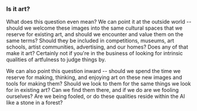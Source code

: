 ---
---


### Is it art?

What does this question even mean? We can point it at the outside world -- should we welcome these images into the same cultural spaces that we reserve for existing art, and should we encounter and value them on the same terms? Should they be included in competitions, museums, art schools, artist communities, advertising, and our homes? Does any of that make it art? Certainly not if you're in the business of looking for intrinsic qualities of artfulness to judge things by.

We can also point this question inward -- should we spend the time we reserve for making, thinking, and enjoying art on these new images and tools for making them? Should we look to them for the same things we look for in existing art? Can we find them there, and if we do are we fooling ourselves? Are we being fooled, or do these qualities reside within the AI like a stone in a forest?